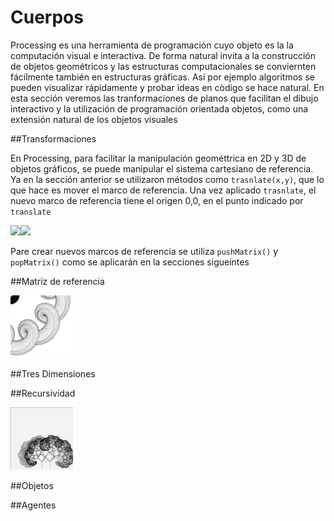 # Cuerpos

Processing es una herramienta de programación cuyo objeto es la la computación visual e interactiva.  De forma natural invita a la construcción de objetos geométricos y las estructuras computacionales se conviernten fácilmente también en estructuras gráficas.  Así por ejemplo algoritmos se pueden visualizar rápidamente y probar ideas en còdigo se hace natural.  En esta sección veremos las tranformaciones de planos que facilitan el dibujo interactivo y la utilización de programación orientada objetos, como una extensión natural de los objetos visuales

##Transformaciones

En Processing, para facilitar la manipulación geométtrica en 2D y 3D de objetos gráficos, se puede manipular el sistema cartesiano de referencia.  Ya en la sección anterior se utilizaron métodos como `trasnlate(x,y)`, que lo que hace es mover el marco de referencia. Una vez aplicado `trasnlate`, el nuevo marco de referencia tiene el origen 0,0, en el punto indicado por `translate`

<img src="https://processing.org/tutorials/transform2d/imgs/moved_grid.png" width="300"><img src="https://processing.org/tutorials/transform2d/imgs/rotated_grid.png" width="300">

Pare crear nuevos marcos de referencia se utiliza `pushMatrix()` y `popMatrix()` como se aplicarán en la secciones sigueintes

##Matriz de referencia

<img src="https://github.com/ProcessingTEC/Cuerpos/blob/master/P_S3_Rotate1/rotate.png" width="100">

##Tres Dimensiones

##Recursividad

<img src="https://github.com/ProcessingTEC/Cuerpos/blob/master/P_S3_Obj1/0127.jpg" width="100">

##Objetos


##Agentes




